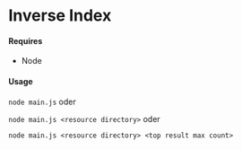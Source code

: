 # Inverse Index

#### Requires

- Node

#### Usage

`node main.js` oder

`node main.js <resource directory>` oder

`node main.js <resource directory> <top result max count>`

